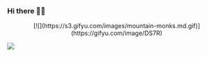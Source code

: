 ### Hi there 👋🏾

<p align="center">
  [![](https://s3.gifyu.com/images/mountain-monks.md.gif)](https://gifyu.com/image/DS7R)
</p>

![](https://visitor-badge.glitch.me/badge?page_id=mchocho.mchocho)

<!--
**mchocho/mchocho** is a ✨ _special_ ✨ repository because its `README.md` (this file) appears on your GitHub profile.

Here are some ideas to get you started:

- 🔭 I’m currently working on ...
- 🌱 I’m currently learning ...
- 👯 I’m looking to collaborate on ...
- 🤔 I’m looking for help with ...
- 💬 Ask me about ...
- 📫 How to reach me: ...
- 😄 Pronouns: ...
- ⚡ Fun fact: ...
-->
